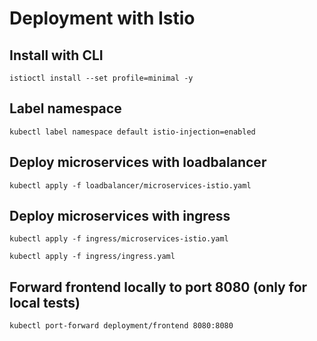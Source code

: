 # Deployment with Istio

## Install with CLI
```
istioctl install --set profile=minimal -y
```
## Label namespace
```
kubectl label namespace default istio-injection=enabled
```

## Deploy microservices with loadbalancer
```
kubectl apply -f loadbalancer/microservices-istio.yaml
```

## Deploy microservices with ingress
```
kubectl apply -f ingress/microservices-istio.yaml

kubectl apply -f ingress/ingress.yaml
```

## Forward frontend locally to port 8080 (only for local tests)
```
kubectl port-forward deployment/frontend 8080:8080
```

